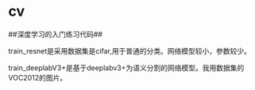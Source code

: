 # cv
##深度学习的入门练习代码##

train_resnet是采用数据集是cifar,用于普通的分类。网络模型较小，参数较少。

train_deeplabV3+是基于deeplabv3+为语义分割的网络模型。我用数据集的VOC2012的图片。
